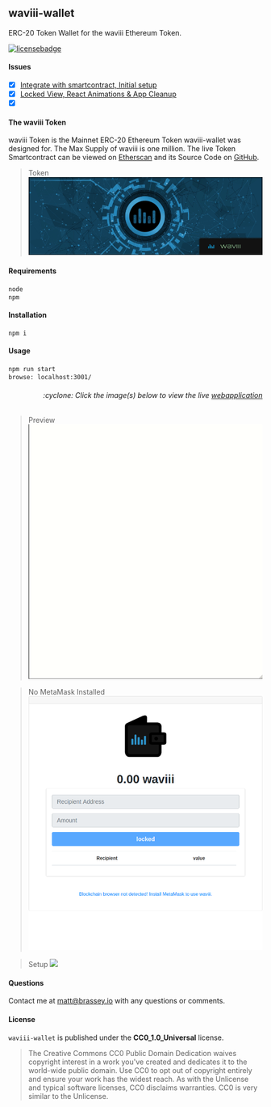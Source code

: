 ## waviii-wallet
ERC-20 Token Wallet for the waviii Ethereum Token.

[![licensebadge](https://img.shields.io/badge/license-CC0_1.0_Universal-blue)](https://github.com/MBrassey/waviii-wallet/blob/main/LICENSE)

#### Issues

- [x] [Integrate with smartcontract, Initial setup](https://github.com/MBrassey/waviii-wallet/issues/1)
- [x] [Locked View, React Animations & App Cleanup](https://github.com/MBrassey/waviii-wallet/issues/2)
- [x] [](https://github.com/MBrassey/waviii-wallet/issues/3)

#### The waviii Token
waviii Token is the Mainnet ERC-20 Ethereum Token waviii-wallet was designed for. The Max Supply of waviii is one million. The live Token Smartcontract can be viewed on [Etherscan](https://etherscan.io/token/0x9cc6754d16b98a32ec9137df6453ba84597b9965) and its Source Code on [GitHub](https://github.com/MBrassey/waviii-token).

> Token
> [<img src="src/assets/img/Token.gif">](https://github.com/MBrassey/waviii-token)

#### Requirements

    node
    npm

#### Installation

    npm i

#### Usage

    npm run start
    browse: localhost:3001/

<h6><p align="right">:cyclone: Click the image(s) below to view the live <a id="Screenshots" href="https://brassey.io/">webapplication</a></p></h6>

> Preview
> [<img src="src/assets/img/Preview.gif">](https://brassey.io/)

> No MetaMask Installed
> [<img src="src/assets/img/noEth.png">](https://brassey.io/)

> Setup
> [<img src="src/assets/img/Setup.gif">](https://brassey.io/)

#### Questions

Contact me at [matt@brassey.io](mailto:matt@brassey.io) with any questions or comments.

#### License

`waviii-wallet` is published under the **CC0_1.0_Universal** license.

> The Creative Commons CC0 Public Domain Dedication waives copyright interest in a work you've created and dedicates it to the world-wide public domain. Use CC0 to opt out of copyright entirely and ensure your work has the widest reach. As with the Unlicense and typical software licenses, CC0 disclaims warranties. CC0 is very similar to the Unlicense.
